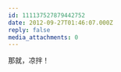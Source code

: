 ```yaml
---
id: 111137527879442752
date: 2012-09-27T01:46:07.000Z
reply: false
media_attachments: 0
---
```


那就，凉拌！

